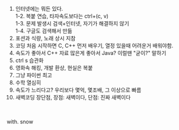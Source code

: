 1. 인터넷에는 뭐든 있다.<br>
1-2. 복붙 연습, 타자속도보다는 ctrl+(c, v)<br>
1-3. 문제 발생시 검색+인터넷, 자기가 해결하지 않기<br>
1-4. 구글도 검색해서 만듦<br>
2. 포션과 식량, 노래 상시 지참<br>
3. 코딩 처음 시작하면 C, C++ 먼저 배우기, 열정 있을때 어려운거 배워야함.<br>
4. 속도가 좋아서 C++ 자료 많은게 좋아서 Java? 이럴땐 "굳이?" 말하기<br>
5. ctrl s 습관화<br>
6. 영화속 해킹, 개발 환상, 현실은 복붙<br>
7. 그냥 파이썬 최고<br>
8. 수학 열심히<br>
9. 속도가 느리다고? 우리보다 몇억, 몇조배, 그 이상으로 빠름<br>
11. 새벽코딩 장단점, 장점: 새벽이다, 단점: 진짜 새벽이다<br>
<br>
<br>
with. snow<br>
